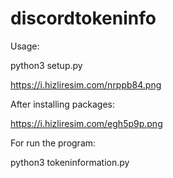 # discordtokeninfo

Usage:

python3 setup.py

https://i.hizliresim.com/nrppb84.png

After installing packages:

https://i.hizliresim.com/egh5p9p.png

For run the program:

python3 tokeninformation.py

